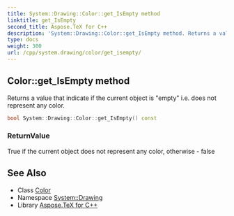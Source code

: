 ```yaml
---
title: System::Drawing::Color::get_IsEmpty method
linktitle: get_IsEmpty
second_title: Aspose.TeX for C++
description: 'System::Drawing::Color::get_IsEmpty method. Returns a value that indicate if the current object is "empty" i.e. does not represent any color in C++.'
type: docs
weight: 300
url: /cpp/system.drawing/color/get_isempty/
---
```

## Color::get_IsEmpty method


Returns a value that indicate if the current object is "empty" i.e. does not represent any color.

```cpp
bool System::Drawing::Color::get_IsEmpty() const
```


### ReturnValue

True if the current object does not represent any color, otherwise - false

## See Also

* Class [Color](../)
* Namespace [System::Drawing](../../)
* Library [Aspose.TeX for C++](../../../)
